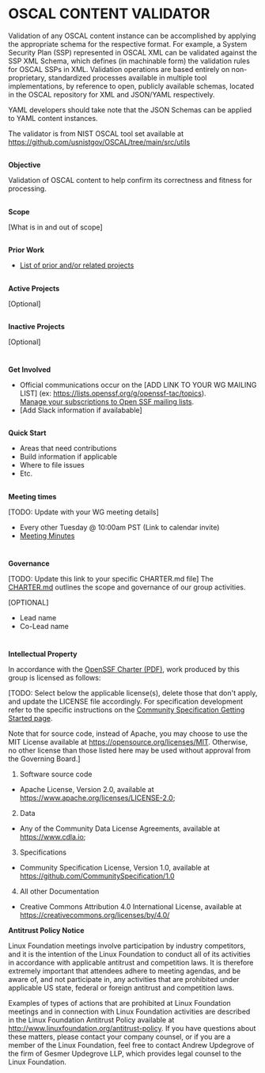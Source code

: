 # **OSCAL CONTENT VALIDATOR**

 Validation of any OSCAL content instance can be accomplished by applying the appropriate schema for the respective format. For example, a System Security Plan (SSP) represented in OSCAL XML can be validated against the SSP XML Schema, which defines (in machinable form) the validation rules for OSCAL SSPs in XML. Validation operations are based entirely on non-proprietary, standardized processes available in multiple tool implementations, by reference to open, publicly available schemas, located in the OSCAL repository for XML and JSON/YAML respectively.

YAML developers should take note that the JSON Schemas can be applied to YAML content instances.

The validator is from NIST OSCAL tool set available at https://github.com/usnistgov/OSCAL/tree/main/src/utils

## 
**Objective**

Validation of OSCAL content to help confirm its correctness and fitness for processing.


## 
**Scope**

[What is in and out of scope]


## 
**Prior Work**



*   [List of prior and/or related projects](https://github.com/usnistgov/OSCAL)

## 
**Active Projects**

[Optional]

## 
**Inactive Projects**

[Optional]

# 
**Get Involved**

*   Official communications occur on the [ADD LINK TO YOUR WG MAILING LIST] (ex: https://lists.openssf.org/g/openssf-tac/topics).  \
[Manage your subscriptions to Open SSF mailing lists](https://lists.openssf.org/g/main/subgroups).
*   [Add Slack information if availabable]

## 


### 
**Quick Start**

*   Areas that need contributions
*   Build information if applicable
*   Where to file issues
*   Etc.

## 
**Meeting times**

[TODO: Update with your WG meeting details]
*   Every other Tuesday @ 10:00am PST (Link to calendar invite)
*   [Meeting Minutes](https://docs.google.com/document/d/1uXQI1vI5_HyOvxHMexrnTY_ruBrynbPl5yOd1UM4g3A/edit#heading=h.yworp6sxzb6g)

# 
**Governance**

[TODO: Update this link to your specific CHARTER.md file]
The [CHARTER.md](https://github.com/ossf/project-template/blob/main/CHARTER.md) outlines the scope and governance of our group activities.


[OPTIONAL]
*   Lead name 
*   Co-Lead name

#
**Intellectual Property**

In accordance with the [OpenSSF Charter (PDF)](https://charter.openssf.org/), work produced by this group is licensed as follows:

[TODO: Select below the applicable license(s), delete those that don't apply, and update the LICENSE file accordingly. For specification development refer to the specific instructions on the [Community Specification Getting Started page](https://github.com/CommunitySpecification/1.0/blob/main/..Getting%20Started.md).

Note that for source code, instead of Apache, you may choose to use the MIT License available at https://opensource.org/licenses/MIT. Otherwise, no other license than those listed here may be used without approval from the Governing Board.]

1. Software source code
* Apache License, Version 2.0, available at https://www.apache.org/licenses/LICENSE-2.0;
2. Data
* Any of the Community Data License Agreements, available at https://www.cdla.io;
3. Specifications
* Community Specification License, Version 1.0, available at https://github.com/CommunitySpecification/1.0
4. All other Documentation
* Creative Commons Attribution 4.0 International License, available at https://creativecommons.org/licenses/by/4.0/

**Antitrust Policy Notice**

Linux Foundation meetings involve participation by industry competitors, and it is the intention of the Linux Foundation to conduct all of its activities in accordance with applicable antitrust and competition laws. It is therefore extremely important that attendees adhere to meeting agendas, and be aware of, and not participate in, any activities that are prohibited under applicable US state, federal or foreign antitrust and competition laws.

Examples of types of actions that are prohibited at Linux Foundation meetings and in connection with Linux Foundation activities are described in the Linux Foundation Antitrust Policy available at http://www.linuxfoundation.org/antitrust-policy. If you have questions about these matters, please contact your company counsel, or if you are a member of the Linux Foundation, feel free to contact Andrew Updegrove of the firm of Gesmer Updegrove LLP, which provides legal counsel to the Linux Foundation.
